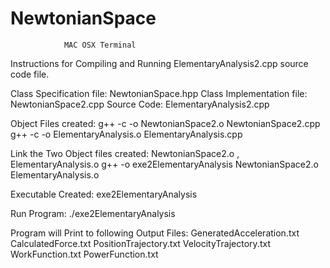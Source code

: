 # NewtonianSpace
				MAC OSX Terminal

Instructions for Compiling and Running ElementaryAnalysis2.cpp source code file.
 		
Class Specification file: NewtonianSpace.hpp
Class Implementation file: NewtonianSpace2.cpp
Source Code: ElementaryAnalysis2.cpp

Object Files created: g++ -c -o NewtonianSpace2.o NewtonianSpace2.cpp
			g++ -c -o ElementaryAnalysis.o ElementaryAnalysis.cpp


Link the Two Object files created: NewtonianSpace2.o , ElementaryAnalysis.o
			g++ -o exe2ElementaryAnalysis NewtonianSpace2.o ElementaryAnalysis.o

Executable Created: exe2ElementaryAnalysis

Run Program:	./exe2ElementaryAnalysis

Program will Print to following Output Files:	GeneratedAcceleration.txt
						CalculatedForce.txt
						PositionTrajectory.txt
						VelocityTrajectory.txt
						WorkFunction.txt
						PowerFunction.txt

